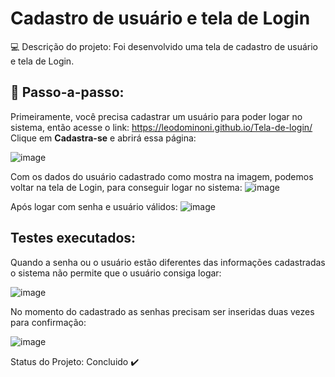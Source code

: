 # Cadastro de usuário e tela de Login

💻 Descrição do projeto: Foi desenvolvido uma tela de cadastro de usuário e tela de Login.

## 🚀 Passo-a-passo:


Primeiramente, você precisa cadastrar um usuário para poder logar no sistema, então acesse o link: https://leodominoni.github.io/Tela-de-login/ <br>
 Clique em **Cadastra-se** e abrirá essa página: <br>
 
  ![image](https://user-images.githubusercontent.com/95833042/215796975-534b7975-5e38-40a1-aa4b-02885f47b12e.png)


Com os dados do usuário cadastrado como mostra na imagem, podemos voltar na tela de Login, para conseguir logar no sistema:
![image](https://user-images.githubusercontent.com/95833042/215799508-b9e44a09-35b3-4efd-98e3-bb7a5f014143.png)

Após logar com senha e usuário válidos:
![image](https://user-images.githubusercontent.com/95833042/215800693-e40d2d54-4a14-49fe-83a4-f9fb906dadbc.png)


## Testes executados:

Quando a senha ou o usuário estão diferentes das informações cadastradas o sistema não permite que o usuário consiga logar:

![image](https://user-images.githubusercontent.com/95833042/215799290-2cc1ce71-82da-4f32-9419-5c0edbff1c18.png)

No momento do cadastrado as senhas precisam ser inseridas duas vezes para confirmação:

![image](https://user-images.githubusercontent.com/95833042/215800256-1bfb83d9-e156-43d1-8eec-81669402c310.png)

  
 
 
 Status do Projeto: Concluido ✔️

